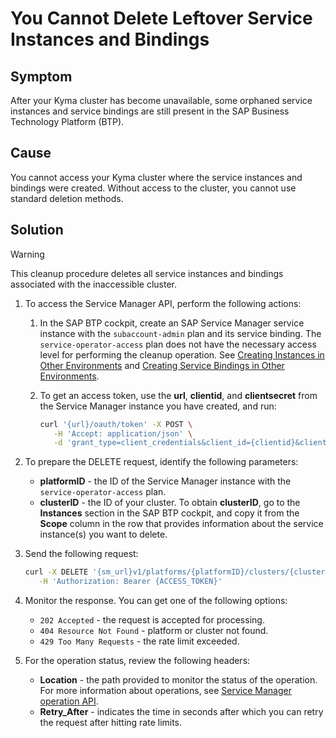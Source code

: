 # You Cannot Delete Leftover Service Instances and Bindings

## Symptom

After your Kyma cluster has become unavailable, some orphaned service instances and service bindings are still present in the SAP Business Technology Platform (BTP).

## Cause

You cannot access your Kyma cluster where the service instances and bindings were created. Without access to the cluster, you cannot use standard deletion methods.

## Solution

> [!Warning]
> This cleanup procedure deletes all service instances and bindings associated with the inaccessible cluster.

1. To access the Service Manager API, perform the following actions:
   
   1. In the SAP BTP cockpit, create an SAP Service Manager service instance with the `subaccount-admin` plan and its service binding. The `service-operator-access` plan does not have the necessary access level for performing the cleanup operation.
   See [Creating Instances in Other Environments](https://help.sap.com/docs/service-manager/sap-service-manager/creating-service-instances) and [Creating Service Bindings in Other Environments](https://help.sap.com/docs/service-manager/sap-service-manager/creating-service-bindings-in-other-environments).
   2. To get an access token, use the **url**, **clientid**, and **clientsecret** from the Service Manager instance you have created, and run:
      
      ```bash
      curl '{url}/oauth/token' -X POST \
         -H 'Accept: application/json' \
         -d 'grant_type=client_credentials&client_id={clientid}&client_secret={clientsecret}'
      ```

2. To prepare the DELETE request, identify the following parameters:
     - **platformID** - the ID of the Service Manager instance with the `service-operator-access` plan.
     - **clusterID** - the ID of your cluster. To obtain **clusterID**, go to the **Instances** section in the SAP BTP cockpit, and copy it from the **Scope** column in the row that provides information about the service instance(s) you want to delete.
 
3. Send the following request:
   
   ```bash
   curl -X DELETE '{sm_url}v1/platforms/{platformID}/clusters/{clusterID}' \
      -H 'Authorization: Bearer {ACCESS_TOKEN}'
   ```

4. Monitor the response. You can get one of the following options:
   
    - `202 Accepted` - the request is accepted for processing.
    - `404 Resource Not Found` - platform or cluster not found.
    - `429 Too Many Requests` - the rate limit exceeded.

5. For the operation status, review the following headers:

   - **Location** - the path provided to monitor the status of the operation. For more information about operations, see [Service Manager operation API](https://api.sap.com/api/APIServiceManager/resource/getSingleOperation).
   - **Retry_After** - indicates the time in seconds after which you can retry the request after hitting rate limits.
